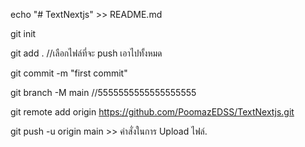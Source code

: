 ﻿echo "# TextNextjs" >> README.md

git init

git add .  //เลือกไฟล์ที่จะ push เอาไปทั้งหมด

git commit -m "first commit"

git branch -M main //5555555555555555555

git remote add origin https://github.com/PoomazEDSS/TextNextjs.git

git push -u origin main >> คำสั่งในการ Upload ไฟล์.
